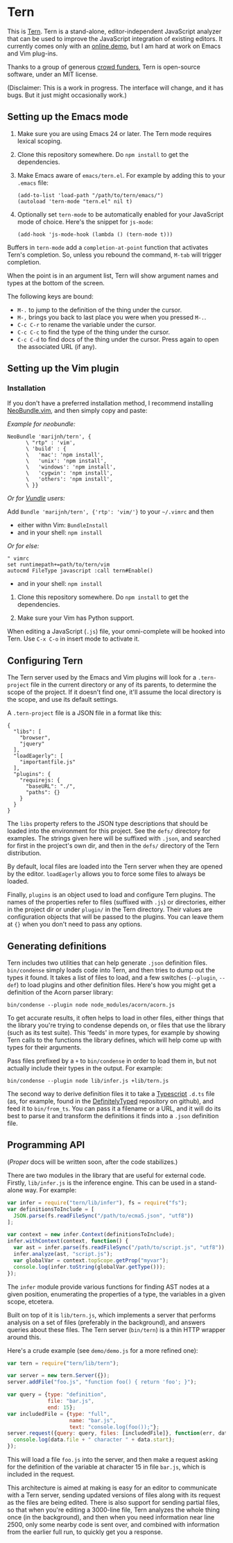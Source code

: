 # Tern

This is [Tern][1]. Tern is a stand-alone, editor-independent
JavaScript analyzer that can be used to improve the JavaScript
integration of existing editors. It currently comes only with an
[online demo][1], but I am hard at work on Emacs and Vim plug-ins.

Thanks to a group of generous [crowd funders][2], Tern is open-source
software, under an MIT license.

[1]: http://ternjs.net
[2]: http://www.indiegogo.com/projects/tern-intelligent-javascript-editing

(Disclaimer: This is a work in progress. The interface will change,
and it has bugs. But it just might occasionally work.)

## Setting up the Emacs mode

 1. Make sure you are using Emacs 24 or later. The Tern mode requires
    lexical scoping.

 1. Clone this repository somewhere. Do `npm install` to get the
    dependencies.

 1. Make Emacs aware of `emacs/tern.el`. For example by adding this to
    your `.emacs` file:

        (add-to-list 'load-path "/path/to/tern/emacs/")
        (autoload 'tern-mode "tern.el" nil t)

 1. Optionally set `tern-mode` to be automatically enabled for your
    JavaScript mode of choice. Here's the snippet for `js-mode`:

        (add-hook 'js-mode-hook (lambda () (tern-mode t)))

Buffers in `tern-mode` add a `completion-at-point` function that
activates Tern's completion. So, unless you rebound the command,
`M-tab` will trigger completion.

When the point is in an argument list, Tern will show argument names
and types at the bottom of the screen.

The following keys are bound:

 * `M-.` to jump to the definition of the thing under the cursor.
 * `M-,` brings you back to last place you were when you pressed `M-.`.
 * `C-c C-r` to rename the variable under the cursor.
 * `C-c C-c` to find the type of the thing under the cursor.
 * `C-c C-d` to find docs of the thing under the cursor. Press again to
   open the associated URL (if any).

## Setting up the Vim plugin

### Installation

If you don't have a preferred installation method, I recommend
installing [NeoBundle.vim](https://github.com/Shougo/neobundle.vim),
and then simply copy and paste:

*Example for neobundle:*

```
NeoBundle 'marijnh/tern', {
      \ "rtp" : 'vim',
      \ 'build' : {
      \   'mac': 'npm install',
      \   'unix': 'npm install',
      \   'windows': 'npm install',
      \   'cygwin': 'npm install',
      \   'others': 'npm install',
      \ }}
```

*Or for [Vundle](https://github.com/gmarik/vundle) users:*

Add `Bundle 'marijnh/tern', {'rtp': 'vim/'}` to your `~/.vimrc` and then

- either withn Vim: `BundleInstall`
- and in your shell: `npm install`

*Or for else:*

```
" vimrc
set runtimepath+=path/to/tern/vim
autocmd FileType javascript :call tern#Enable()
```

- and in your shell: `npm install`

 1. Clone this repository somewhere. Do `npm install` to get the
    dependencies.

 1. Make sure your Vim has Python support.

When editing a JavaScript (`.js`) file, your omni-complete will be
hooked into Tern. Use `C-x C-o` in insert mode to activate it.

## Configuring Tern

The Tern server used by the Emacs and Vim plugins will look for a
`.tern-project` file in the current directory or any of its parents,
to determine the scope of the project. If it doesn't find one, it'll
assume the local directory is the scope, and use its default settings.

A `.tern-project` file is a JSON file in a format like this:

    {
      "libs": [
        "browser",
        "jquery"
      ],
      "loadEagerly": [
        "importantfile.js"
      ],
      "plugins": {
        "requirejs: {
          "baseURL": "./",
          "paths": {}
        }
      }
    }

The `libs` property refers to the JSON type descriptions that should
be loaded into the environment for this project. See the `defs/`
directory for examples. The strings given here will be suffixed with
`.json`, and searched for first in the project's own dir, and then in
the `defs/` directory of the Tern distribution.

By default, local files are loaded into the Tern server when they are
opened by the editor. `loadEagerly` allows you to force some files to
always be loaded.

Finally, `plugins` is an object used to load and configure Tern
plugins. The names of the properties refer to files (suffixed with
`.js`) or directories, either in the project dir or under `plugin/` in
the Tern directory. Their values are configuration objects that will
be passed to the plugins. You can leave them at `{}` when you don't
need to pass any options.

## Generating definitions

Tern includes two utilities that can help generate `.json` definition
files. `bin/condense` simply loads code into Tern, and then tries to
dump out the types it found. It takes a list of files to load, and a
few switches (`--plugin`, `--def`) to load plugins and other
definition files. Here's how you might get a definition of the Acorn
parser library:

    bin/condense --plugin node node_modules/acorn/acorn.js

To get accurate results, it often helps to load in other files, either
things that the library you're trying to condense depends on, or files
that use the library (such as its test suite). This 'feeds' in more
types, for example by showing Tern calls to the functions the library
defines, which will help come up with types for their arguments.

Pass files prefixed by a `+` to `bin/condense` in order to load them
in, but not actually include their types in the output. For example:

    bin/condense --plugin node lib/infer.js +lib/tern.js

The second way to derive definition files it to take a [Typescript]
`.d.ts` file (as, for example, found in the [DefinitelyTyped]
repository on github), and feed it to `bin/from_ts`. You can pass it a
filename or a URL, and it will do its best to parse it and transform
the definitions it finds into a `.json` definition file.

[Typescript]: http://www.typescriptlang.org/
[DefinitelyTyped]: https://github.com/borisyankov/DefinitelyTyped

## Programming API

(*Proper* docs will be written soon, after the code stabilizes.)

There are two modules in the library that are useful for external
code. Firstly, `lib/infer.js` is the inference engine. This can be
used in a stand-alone way. For example:

```javascript
var infer = require("tern/lib/infer"), fs = require("fs");
var definitionsToInclude = [
  JSON.parse(fs.readFileSync("/path/to/ecma5.json", "utf8"))
];

var context = new infer.Context(definitionsToInclude);
infer.withContext(context, function() {
  var ast = infer.parse(fs.readFileSync("/path/to/script.js", "utf8"));
  infer.analyze(ast, "script.js");
  var globalVar = context.topScope.getProp("myvar");
  console.log(infer.toString(globalVar.getType()));
});
```

The `infer` module provide various functions for finding AST nodes at
a given position, enumerating the properties of a type, the variables
in a given scope, etcetera.

Built on top of it is `lib/tern.js`, which implements a server that
performs analysis on a set of files (preferably in the background),
and answers queries about these files. The Tern server (`bin/tern`) is
a thin HTTP wrapper around this.

Here's a crude example (see `demo/demo.js` for a more refined one):

```javascript
var tern = require("tern/lib/tern");

var server = new tern.Server({});
server.addFile("foo.js", "function foo() { return 'foo'; }");

var query = {type: "definition",
             file: "bar.js",
             end: 15};
var includedFile = {type: "full",
                    name: "bar.js",
                    text: "console.log(foo());"};
server.request({query: query, files: [includedFile]}, function(err, data) {
  console.log(data.file + " character " + data.start);
});
```

This will load a file `foo.js` into the server, and then make a
request asking for the definition of the variable at character 15 in
file `bar.js`, which is included in the request.

This architecture is aimed at making is easy for an editor to
communicate with a Tern server, sending updated versions of files
along with its request as the files are being edited. There is also
support for sending partial files, so that when you're editing a
3000-line file, Tern analyzes the whole thing once (in the
background), and then when you need information near line 2500, only
some nearby code is sent over, and combined with information from the
earlier full run, to quickly get you a response.
